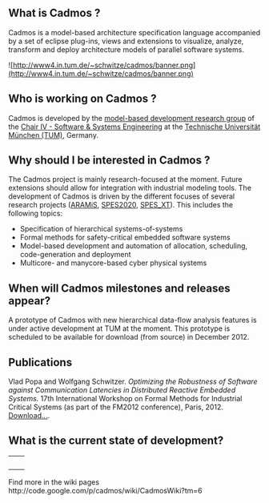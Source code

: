 ## What is Cadmos ? ##
Cadmos is a model-based architecture specification language accompanied by a set of eclipse plug-ins, views and extensions to visualize, analyze, transform and deploy architecture models of parallel software systems.

![http://www4.in.tum.de/~schwitze/cadmos/banner.png](http://www4.in.tum.de/~schwitze/cadmos/banner.png)

## Who is working on Cadmos ? ##
Cadmos is developed by the [model-based development research group](http://www4.in.tum.de/research/modeldriven/index_en.shtml) of the [Chair IV - Software & Systems Engineering](http://www4.in.tum.de/index_en.shtml) at the [Technische Universität München (TUM)](http://www.in.tum.de/), Germany.

## Why should I be interested in Cadmos ? ##
The Cadmos project is mainly research-focused at the moment.
Future extensions should allow for integration with industrial modeling tools.
The development of Cadmos is driven by the different focuses of several research projects ([ARAMiS](http://www.projekt-aramis.de/), [SPES2020](http://spes2020.informatik.tu-muenchen.de/), [SPES\_XT](http://spes2020.informatik.tu-muenchen.de/spes_xt-home.html)).
This includes the following topics:
  * Specification of hierarchical systems-of-systems
  * Formal methods for safety-critical embedded software systems
  * Model-based development and automation of allocation, scheduling, code-generation and deployment
  * Multicore- and manycore-based cyber physical systems

## When will Cadmos milestones and releases appear? ##
A prototype of Cadmos with new hierarchical data-flow analysis features is under active development at TUM at the moment.
This prototype is scheduled to be available for download (from source) in December 2012.

<a href='Hidden comment: 
|| *Milestone* || *Date*        || *Themes* ||
|| 1.0M4       || 02. Dec. 2011 || Migrate to new Google Code site. Hierarchical architectures meta-model and translation. ||
|| 1.0M5       || 20. Jan. 2012 || Hierarchical architectures translation, analysis and presentation layer / UI. ||
'></a>

## Publications ##
Vlad Popa and Wolfgang Schwitzer.
_Optimizing the Robustness of Software against Communication Latencies in Distributed Reactive Embedded Systems._
17th International Workshop on Formal Methods for Industrial Critical Systems (as part of the FM2012 conference), Paris, 2012.
[Download...](http://www.springerlink.com/content/58n4742g6734n981/).

## What is the current state of development? ##
<table>
<tr>
<td>
<wiki:gadget url="http://www.ohloh.net/p/585579/widgets/project_basic_stats.xml" width="400" height="220" border="0" /><br>
</td>
<td>
<wiki:gadget url="http://www.ohloh.net/p/585579/widgets/project_languages.xml" width="400" height="220" border="0"/><br>
</td>
</tr>
</table>
Find more in the wiki pages http://code.google.com/p/cadmos/wiki/CadmosWiki?tm=6